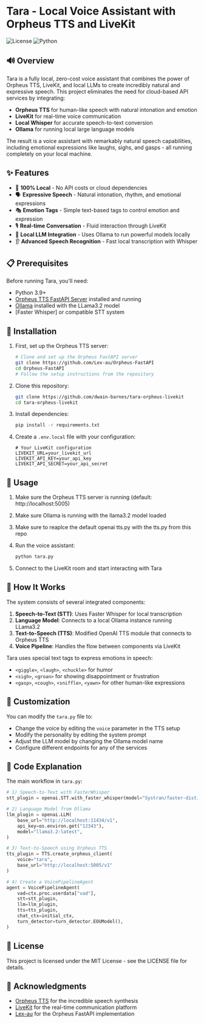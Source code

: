 # Tara - Local Voice Assistant with Orpheus TTS and LiveKit

![License](https://img.shields.io/badge/license-MIT-green)
![Python](https://img.shields.io/badge/python-3.9%2B-blue)

## 🔊 Overview

Tara is a fully local, zero-cost voice assistant that combines the power of Orpheus TTS, LiveKit, and local LLMs to create incredibly natural and expressive speech. This project eliminates the need for cloud-based API services by integrating:




- **Orpheus TTS** for human-like speech with natural intonation and emotion
- **LiveKit** for real-time voice communication
- **Local Whisper** for accurate speech-to-text conversion
- **Ollama** for running local large language models

The result is a voice assistant with remarkably natural speech capabilities, including emotional expressions like laughs, sighs, and gasps - all running completely on your local machine.

## ✨ Features

- 🎯 **100% Local** - No API costs or cloud dependencies
- 🗣️ **Expressive Speech** - Natural intonation, rhythm, and emotional expressions
- 🎭 **Emotion Tags** - Simple text-based tags to control emotion and expression
- 🎙️ **Real-time Conversation** - Fluid interaction through LiveKit
- 🧠 **Local LLM Integration** - Uses Ollama to run powerful models locally
- 👂 **Advanced Speech Recognition** - Fast local transcription with Whisper

## 📋 Prerequisites

Before running Tara, you'll need:

- Python 3.9+
- [Orpheus TTS FastAPI Server](https://github.com/Lex-au/Orpheus-FastAPI) installed and running
- [Ollama](https://ollama.ai/) installed with the LLama3.2 model
- [Faster Whisper] or compatible STT system

## 🚀 Installation

1. First, set up the Orpheus TTS server:
   ```bash
   # Clone and set up the Orpheus FastAPI server
   git clone https://github.com/Lex-au/Orpheus-FastAPI
   cd Orpheus-FastAPI
   # Follow the setup instructions from the repository
   ```

2. Clone this repository:
   ```bash
   git clone https://github.com/dwain-barnes/tara-orpheus-livekit
   cd tara-orpheus-livekit
   ```

3. Install dependencies:
   ```bash
   pip install -r requirements.txt
   ```

4. Create a `.env.local` file with your configuration:
   ```
   # Your LiveKit configuration
   LIVEKIT_URL=your_livekit_url
   LIVEKIT_API_KEY=your_api_key
   LIVEKIT_API_SECRET=your_api_secret
   ```

## 💬 Usage

1. Make sure the Orpheus TTS server is running (default: http://localhost:5005)
2. Make sure Ollama is running with the llama3.2 model loaded
3. Make sure to reaplce the default openai tts.py with the tts.py from this repo 
4. Run the voice assistant:
   ```bash
   python tara.py
   ```

5. Connect to the LiveKit room and start interacting with Tara

## 🔧 How It Works

The system consists of several integrated components:

1. **Speech-to-Text (STT)**: Uses Faster Whisper for local transcription
2. **Language Model**: Connects to a local Ollama instance running LLama3.2
3. **Text-to-Speech (TTS)**: Modified OpenAI TTS module that connects to Orpheus TTS
4. **Voice Pipeline**: Handles the flow between components via LiveKit

Tara uses special text tags to express emotions in speech:
- `<giggle>`, `<laugh>`, `<chuckle>` for humor
- `<sigh>`, `<groan>` for showing disappointment or frustration
- `<gasp>`, `<cough>`, `<sniffle>`, `<yawn>` for other human-like expressions

## 🔄 Customization

You can modify the `tara.py` file to:
- Change the voice by editing the `voice` parameter in the TTS setup
- Modify the personality by editing the system prompt
- Adjust the LLM model by changing the Ollama model name
- Configure different endpoints for any of the services

## 📝 Code Explanation

The main workflow in `tara.py`:

```python
# 1) Speech-to-Text with FasterWhisper
stt_plugin = openai.STT.with_faster_whisper(model="Systran/faster-distil-whisper-large-v3")

# 2) Language Model from Ollama
llm_plugin = openai.LLM(
    base_url="http://localhost:11434/v1",
    api_key=os.environ.get("12343"),
    model="llama3.2:latest",
)

# 3) Text-to-Speech using Orpheus TTS
tts_plugin = TTS.create_orpheus_client(
    voice="tara",
    base_url="http://localhost:5005/v1" 
)

# 4) Create a VoicePipelineAgent
agent = VoicePipelineAgent(
    vad=ctx.proc.userdata["vad"],
    stt=stt_plugin,
    llm=llm_plugin,
    tts=tts_plugin,
    chat_ctx=initial_ctx,
    turn_detector=turn_detector.EOUModel(),
)
```



## 📜 License

This project is licensed under the MIT License - see the LICENSE file for details.

## 🙏 Acknowledgments

- [Orpheus TTS](https://github.com/canopyai/Orpheus-TTS) for the incredible speech synthesis
- [LiveKit](https://livekit.io/) for the real-time communication platform
- [Lex-au](https://github.com/Lex-au/Orpheus-FastAPI) for the Orpheus FastAPI implementation
